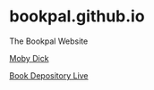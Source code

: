 # bookpal.github.io
The Bookpal Website

[Moby Dick](http://futurepress.github.io/epub.js/reader/)

[Book Depository Live](https://www.bookdepository.com/live)
